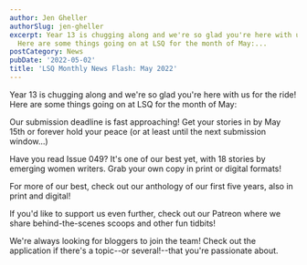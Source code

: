 ```yaml
---
author: Jen Gheller
authorSlug: jen-gheller
excerpt: Year 13 is chugging along and we're so glad you're here with us for the ride!
  Here are some things going on at LSQ for the month of May:...
postCategory: News
pubDate: '2022-05-02'
title: 'LSQ Monthly News Flash: May 2022'
---
```

Year 13 is chugging along and we're so glad you're here with us for the ride! Here are some things going on at LSQ for the month of May:

Our submission deadline is fast approaching! Get your stories in by May 15th or forever hold your peace (or at least until the next submission window...)

Have you read Issue 049? It's one of our best yet, with 18 stories by emerging women writers. Grab your own copy in print or digital formats!

For more of our best, check out our anthology of our first five years, also in print and digital!

If you'd like to support us even further, check out our Patreon where we share behind-the-scenes scoops and other fun tidbits!

We're always looking for bloggers to join the team! Check out the application if there's a topic--or several!--that you're passionate about.